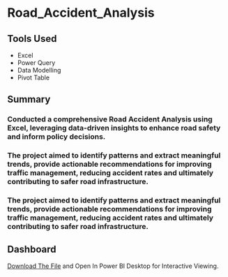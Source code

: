 # Road_Accident_Analysis

## **Tools Used**

* Excel
* Power Query
* Data Modelling
* Pivot Table


## Summary

###  Conducted a comprehensive Road Accident Analysis using Excel, leveraging data-driven insights to enhance road safety and inform policy decisions.

###  The project aimed to identify patterns and extract meaningful trends, provide actionable recommendations for improving traffic management, reducing accident rates and ultimately contributing to safer road infrastructure.

###  The project aimed to identify patterns and extract meaningful trends, provide actionable recommendations for improving traffic management, reducing accident rates and ultimately contributing to safer road infrastructure.


## **Dashboard**

  [Download The File](https://github.com/Vanithkumars25/Road_Accident_Analysis/blob/main/Road_Accident_Analysis.xlsx) and Open In Power BI Desktop for Interactive Viewing.
